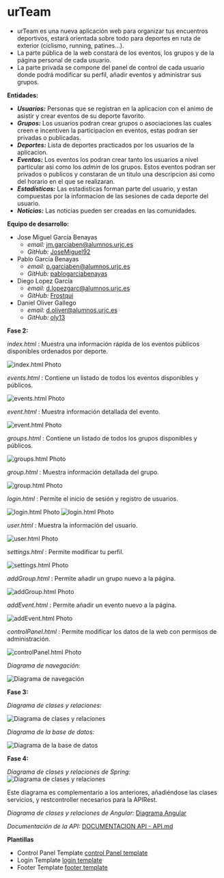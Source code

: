 # urTeam

* urTeam es una nueva aplicación web para organizar tus encuentros deportivos, estará orientada sobre todo para deportes en ruta de exterior (ciclismo, running, patines...).  
* La parte pública de la web constará de los eventos, los grupos y de la página personal de cada usuario.  
* La parte privada se compone del panel de control de cada usuario donde podrá modificar su perfil, añadir eventos y administrar sus grupos.

__Entidades:__
* ___Usuarios:___ Personas que se registran en la aplicacion con el animo de asistir y crear eventos de su deporte favorito.
* ___Grupos:___ Los usuarios podran crear grupos o asociaciones las cuales creen e incentiven la participacion en eventos, estas podran ser privadas o publicadas.
* ___Deportes:___ Lista de deportes practicados por los usuarios de la aplicacion.
* ___Eventos:___ Los eventos los podran crear tanto los usuarios a nivel particular asi como los _admin_ de los grupos. Estos eventos podran ser privados o publicos y constaran de un titulo una descripcion asi como del horario en el que se realizaran.
* ___Estadisticas:___ Las estadisticas forman parte del usuario, y estan compuestas por la informacion de las sesiones de cada deporte del usuario.
* ___Noticias:___ Las noticias pueden ser creadas en las comunidades.

__Equipo de desarrollo:__
* Jose Miguel García Benayas
  * _email:_ jm.garciaben@alumnos.urjc.es
  * _GitHub:_ [JoseMiguel92](https://github.com/JoseMiguel92)
* Pablo García Benayas
  * _email:_ p.garciaben@alumnos.urjc.es
  * _GitHub:_ [pablogarciabenayas](https://github.com/pablogarciabenayas)
* Diego Lopez García
  * _email:_ d.lopezgarc@alumnos.urjc.es
  * _GitHub:_ [Frostqui](https://github.com/Frostqui)
* Daniel Oliver Gallego
  * _email:_ d.oliver@alumnos.urjc.es
  * _GitHub:_ [oly13](https://github.com/oly13)
  
__Fase 2:__  
 
_index.html_ : Muestra una información rápida de los eventos públicos disponibles ordenados por deporte.  

![index.html Photo](http://i.imgur.com/7vBDoQn.jpg)

_events.html_ : Contiene un listado de todos los eventos disponibles y públicos.  

![events.html Photo](http://i.imgur.com/QPsizLF.jpg)

_event.html_ : Muestra información detallada del evento.   

![event.html Photo](http://i.imgur.com/PcWoEmz.jpg)

_groups.html_ : Contiene un listado de todos los grupos disponibles y públicos.  

![groups.html Photo](http://i.imgur.com/XxINME2.jpg)  

_group.html_ : Muestra información detallada del grupo.   

![group.html Photo](http://i.imgur.com/cnedO5A.jpg)

_login.html_ : Permite el inicio de sesión y registro de usuarios.  

![login.html Photo](http://i.imgur.com/u9BQITg.jpg)
![login.html Photo](http://i.imgur.com/iBR1i12.jpg)

_user.html_ : Muestra la información del usuario.  

![user.html Photo](http://i.imgur.com/MX5rfb7.jpg)

_settings.html_ : Permite modificar tu perfil.  

![settings.html Photo](http://i.imgur.com/oA7sAX8.jpg)

_addGroup.html_ : Permite añadir un grupo nuevo a la página.  

![addGroup.html Photo](http://imgur.com/OggX35J.jpg)

_addEvent.html_ : Permite añadir un evento nuevo a la página.  

![addEvent.html Photo](http://i.imgur.com/caaP6rp.png)

_controlPanel.html_ : Permite modificar los datos de la web con permisos de administración.  

![controlPanel.html Photo](http://i.imgur.com/RsyGHxX.png)  

_Diagrama de navegación:_  

![Diagrama de navegación](http://i.imgur.com/rC46Qbn.png)  

__Fase 3:__ 

_Diagrama de clases y relaciones:_  

![Diagrama de clases y relaciones](https://github.com/Frostqui/urTeam/blob/master/web/screenshots/DAW.png)  

_Diagrama de la base de datos:_  

![Diagrama de la base de datos](https://github.com/Frostqui/urTeam/blob/master/web/screenshots/BBDD.jpg) 

__Fase 4:__ 

_Diagrama de clases y relaciones de Spring:_
![Diagrama de clases y relaciones](https://github.com/Frostqui/urTeam/blob/master/web/screenshots/fase4-diagramadeclases-servicioscontrollerrestcontroller-daw.png)

Este diagrama es complementario a los anteriores, añadiéndose las clases servicios, y restcontroller necesarios para la APIRest.

_Diagrama de clases y relaciones de Angular:_
[Diagrama Angular](https://frostqui.github.io/urTeam/)


_Documentación de la API:_
[DOCUMENTACION API - API.md](https://github.com/Frostqui/urTeam/blob/master/API.md)



 __Plantillas__ 
 * Control Panel Template [control Panel template](https://www.creative-tim.com/product/light-bootstrap-dashboard)
 * Login Template [login template](http://bootsnipp.com/snippets/featured/login-and-register-tabbed-form)
 * Footer Template [footer template](http://bootsnipp.com/snippets/33WGq)
